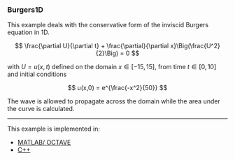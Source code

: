 ### Burgers1D

This example deals with the conservative form of the inviscid Burgers equation in 1D.

$$
\frac{\partial U}{\partial t} + \frac{\partial}{\partial x}\Big(\frac{U^2}{2}\Big) = 0
$$

with $U = u(x,t)$ defined on the domain $x\in[-15,15]$, from time $t\in[0,10]$ and initial conditions

$$
u(x,0) = e^{\frac{-x^2}{50}}
$$

The wave is allowed to propagate across the domain while the area under the curve is calculated. 

---

This example is implemented in:
- [MATLAB/ OCTAVE](https://github.com/csrc-sdsu/mole/blob/main/examples/matlab_octave/burgers1D.m)
- [C++](https://github.com/csrc-sdsu/mole/blob/main/examples/cpp/Burgers1D.cpp) 
